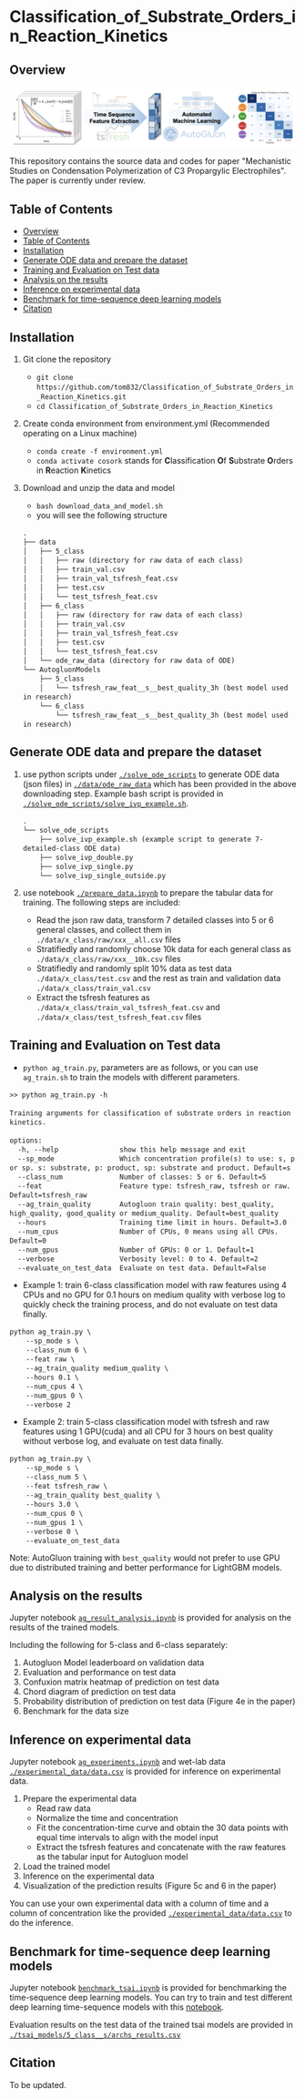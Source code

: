 # Classification_of_Substrate_Orders_in_Reaction_Kinetics

## Overview
![overview of the workflow](./assets/overview.png)

This repository contains the source data and codes for paper "Mechanistic Studies on Condensation Polymerization of C3 Propargylic Electrophiles". The paper is currently under review.

## Table of Contents

- [Overview](#overview)
- [Table of Contents](#table-of-contents)
- [Installation](#installation)
- [Generate ODE data and prepare the dataset](#generate-ode-data-and-prepare-the-dataset)
- [Training and Evaluation on Test data](#training-and-evaluation-on-test-data)
- [Analysis on the results](#analysis-on-the-results)
- [Inference on experimental data](#inference-on-experimental-data)
- [Benchmark for time-sequence deep learning models](#benchmark-for-time-sequence-deep-learning-models)
- [Citation](#citation)


## Installation

1. Git clone the repository
    - `git clone https://github.com/tom832/Classification_of_Substrate_Orders_in_Reaction_Kinetics.git`
    - `cd Classification_of_Substrate_Orders_in_Reaction_Kinetics`

2. Create conda environment from environment.yml (Recommended operating on a Linux machine)
    - `conda create -f environment.yml`
    - `conda activate cosork` stands for **C**lassification **O**f **S**ubstrate **O**rders in **R**eaction **K**inetics

3. Download and unzip the data and model
    - `bash download_data_and_model.sh`
    - you will see the following structure
    ```
    .
    ├── data
    │   ├── 5_class
    │   │   ├── raw (directory for raw data of each class)
    │   │   ├── train_val.csv
    │   │   ├── train_val_tsfresh_feat.csv
    │   │   ├── test.csv
    │   │   └── test_tsfresh_feat.csv
    │   ├── 6_class
    │   │   ├── raw (directory for raw data of each class)
    │   │   ├── train_val.csv
    │   │   ├── train_val_tsfresh_feat.csv
    │   │   ├── test.csv
    │   │   └── test_tsfresh_feat.csv
    │   └── ode_raw_data (directory for raw data of ODE)
    └── AutogluonModels
        ├── 5_class
        │   └── tsfresh_raw_feat__s__best_quality_3h (best model used in research)
        └── 6_class
            └── tsfresh_raw_feat__s__best_quality_3h (best model used in research)

    ```

## Generate ODE data and prepare the dataset

1. use python scripts under [`./solve_ode_scripts`](./solve_ode_scripts/) to generate ODE data (json files) in [`./data/ode_raw_data`](./data/ode_raw_data/) which has been provided in the above downloading step. Example bash script is provided in [`./solve_ode_scripts/solve_ivp_example.sh`](./solve_ode_scripts/solve_ivp_example.sh).
    ```
    .
    └── solve_ode_scripts
        ├── solve_ivp_example.sh (example script to generate 7-detailed-class ODE data)
        ├── solve_ivp_double.py
        ├── solve_ivp_single.py
        └── solve_ivp_single_outside.py
    ```

2. use notebook [`./prepare_data.ipynb`](./prepare_data.ipynb) to prepare the tabular data for training. The following steps are included:
    - Read the json raw data, transform 7 detailed classes into 5 or 6 general classes, and collect them in `./data/x_class/raw/xxx__all.csv` files
    - Stratifiedly and randomly choose 10k data for each general class as `./data/x_class/raw/xxx__10k.csv` files
    - Stratifiedly and randomly split 10% data as test data `./data/x_class/test.csv` and the rest as train and validation data `./data/x_class/train_val.csv`
    - Extract the tsfresh features as `./data/x_class/train_val_tsfresh_feat.csv` and `./data/x_class/test_tsfresh_feat.csv` files


## Training and Evaluation on Test data
- `python ag_train.py`, parameters are as follows, or you can use `ag_train.sh` to train the models with different parameters.
```
>> python ag_train.py -h

Training arguments for classification of substrate orders in reaction kinetics.

options:
  -h, --help               show this help message and exit
  --sp_mode                Which concentration profile(s) to use: s, p or sp. s: substrate, p: product, sp: substrate and product. Default=s
  --class_num              Number of classes: 5 or 6. Default=5
  --feat                   Feature type: tsfresh_raw, tsfresh or raw. Default=tsfresh_raw
  --ag_train_quality       Autogluon train quality: best_quality, high_quality, good_quality or medium_quality. Default=best_quality
  --hours                  Training time limit in hours. Default=3.0
  --num_cpus               Number of CPUs, 0 means using all CPUs. Default=0
  --num_gpus               Number of GPUs: 0 or 1. Default=1
  --verbose                Verbosity level: 0 to 4. Default=2
  --evaluate_on_test_data  Evaluate on test data. Default=False
```

- Example 1: train 6-class classification model with raw features using 4 CPUs and no GPU for 0.1 hours on medium quality with verbose log to quickly check the training process, and do not evaluate on test data finally.
```
python ag_train.py \
    --sp_mode s \
    --class_num 6 \
    --feat raw \
    --ag_train_quality medium_quality \
    --hours 0.1 \
    --num_cpus 4 \
    --num_gpus 0 \
    --verbose 2
```

- Example 2: train 5-class classification model with tsfresh and raw features using 1 GPU(cuda) and all CPU for 3 hours on best quality without verbose log, and evaluate on test data finally.
```
python ag_train.py \
    --sp_mode s \
    --class_num 5 \
    --feat tsfresh_raw \
    --ag_train_quality best_quality \
    --hours 3.0 \
    --num_cpus 0 \
    --num_gpus 1 \
    --verbose 0 \
    --evaluate_on_test_data
```
Note: AutoGluon training with `best_quality` would not prefer to use GPU due to distributed training and better performance for LightGBM models.

## Analysis on the results

Jupyter notebook [`ag_result_analysis.ipynb`](./ag_result_analysis.ipynb) is provided for analysis on the results of the trained models.

Including the following for 5-class and 6-class separately:
1. Autogluon Model leaderboard on validation data
2. Evaluation and performance on test data
3. Confuxion matrix heatmap of prediction on test data
4. Chord diagram of prediction on test data
5. Probability distribution of prediction on test data (Figure 4e in the paper)
6. Benchmark for the data size 

## Inference on experimental data

Jupyter notebook [`ag_experiments.ipynb`](./ag_experiments.ipynb) and wet-lab data [`./experimental_data/data.csv`](./experimental_data/data.csv) is provided for inference on experimental data.

1. Prepare the experimental data
    - Read raw data
    - Normalize the time and concentration
    - Fit the concentration-time curve and obtain the 30 data points with equal time intervals to align with the model input
    - Extract the tsfresh features and concatenate with the raw features as the tabular input for Autogluon model
2. Load the trained model
3. Inference on the experimental data
4. Visualization of the prediction results (Figure 5c and 6 in the paper)

You can use your own experimental data with a column of time and a column of concentration like the provided [`./experimental_data/data.csv`](./experimental_data/data.csv) to do the inference.

## Benchmark for time-sequence deep learning models

Jupyter notebook [`benchmark_tsai.ipynb`](./benchmark_tsai.ipynb) is provided for benchmarking the time-sequence deep learning models. You can try to train and test different deep learning time-sequence models with this [notebook](./benchmark_tsai.ipynb).

Evaluation results on the test data of the trained tsai models are provided in [`./tsai_models/5_class__s/archs_results.csv`](./Tsai_Models/5_class__s/archs_results.csv)

## Citation
 
 To be updated.